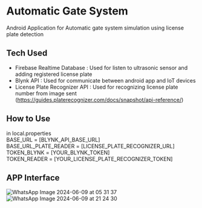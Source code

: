 # Automatic Gate System
Android Application for Automatic gate system simulation using license plate detection

## Tech Used
- Firebase Realtime Database : Used for listen to ultrasonic sensor and adding registered license plate
- Blynk API : Used for communicate between android app and IoT devices
- License Plate Recognizer API : Used for recognizing license plate number from image sent (https://guides.platerecognizer.com/docs/snapshot/api-reference/)

## How to Use
in local.properties\
BASE_URL = [BLYNK_API_BASE_URL]\
BASE_URL_PLATE_READER = [LICENSE_PLATE_RECOGNIZER_URL]\
TOKEN_BLYNK = [YOUR_BLYNK_TOKEN]\
TOKEN_READER = [YOUR_LICENSE_PLATE_RECOGNIZER_TOKEN]

## APP Interface
![WhatsApp Image 2024-06-09 at 05 31 37](https://github.com/KahilAkbr/Automatic-Gate-System/assets/108219818/0f2bc304-4f4d-4b4c-bce0-70241e3795b1)
![WhatsApp Image 2024-06-09 at 21 24 30](https://github.com/KahilAkbr/Automatic-Gate-System/assets/108219818/7ebd2858-f69a-48b7-9409-75c027396a45)
